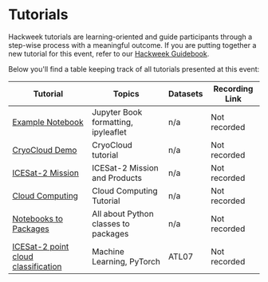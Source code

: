# Tutorials

Hackweek tutorials are learning-oriented and guide participants through a step-wise process with a meaningful outcome. If you are putting together a new tutorial for this event, refer to our [Hackweek Guidebook](https://guidebook.hackweek.io/training/tutorials/index.html).

Below you'll find a table keeping track of all tutorials presented at this event:

| Tutorial | Topics | Datasets |  Recording Link |
| -  | - | - |  - |
| [Example Notebook](./example/tutorial-notebook.ipynb) | Jupyter Book formatting, ipyleaflet | n/a |  Not recorded |
| [CryoCloud Demo](./cryocloud_demo/CryoCloud_demo.ipynb) | CryoCloud tutorial | n/a |  Not recorded |
| [ICESat-2 Mission](./mission-overview/icesat-2-mission-overview.ipynb) | ICESat-2 Mission and Products | n/a |  Not recorded |
| [Cloud Computing](./cloud-computing/00-goals-and-outline.ipynb) | Cloud Computing Tutorial | n/a |  Not recorded |
| [Notebooks to Packages](./nb-to-package/index.md) | All about Python classes to packages | n/a |  Not recorded |
| [ICESat-2 point cloud classification](./machine-learning/point_cloud_classifier.ipynb) | Machine Learning, PyTorch | ATL07 | Not recorded |
